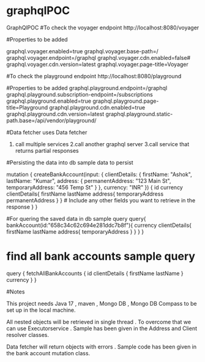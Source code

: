 # graphqlPOC
GraphQlPOC
#To check the voyager endpoint 
http://localhost:8080/voyager

#Properties to be added 

graphql.voyager.enabled=true
graphql.voyager.base-path=/
graphql.voyager.endpoint=/graphql
graphql.voyager.cdn.enabled=false#
graphql.voyager.cdn.version=latest
graphql.voyager.page-title=Voyager

#To check the playground endpoint 
http://localhost:8080/playground

#Properties to be added
graphql.playground.endpoint=/graphql
graphql.playground.subscription-endpoint=/subscriptions
graphql.playground.enabled=true
graphql.playground.page-title=Playground
graphql.playground.cdn.enabled=true
graphql.playground.cdn.version=latest
graphql.playground.static-path.base=/api/vendor/playground/

#Data fetcher uses 
Data fetcher 
1. call multiple services 
2.call another graphql server 
3.call service that returns partial responses

#Persisting the data into db sample data to persist

mutation {
  createBankAccount(input: {
    clientDetails: {
      firstName: "Ashok",
      lastName: "Kumar",
      address: {
        permanentAddress: "123 Main St",
        temporaryAddress: "456 Temp St"
      }
    },
    currency: "INR"
  }) {
    id
    currency
    clientDetails{
      firstName
      lastName
      address{
        temporaryAddress
        permanentAddress
      }
    }
    # Include any other fields you want to retrieve in the response
  }
}

#For quering the saved data in db sample query
query{
  bankAccount(id:"658c34c62c694e281ddc7b8f"){
    currency
    clientDetails{
      firstName
      lastName
      address{
        temporaryAddress
      }
    }
  }
}

# find all bank accounts sample query 

query {
  fetchAllBankAccounts {
    id
    clientDetails {
      firstName
      lastName
    }
    currency
  }
}

#Notes 

This project needs Java 17 , maven , Mongo DB , Mongo DB Compass to be set up in the local machine.

All nested objects will be retrieved in single thread . To overcome that we can use Executorservice . Sample has been given in the Address and Client resolver classes.

Data fetcher will return objects with errors . Sample code has been given in the bank account mutation class.




		 


